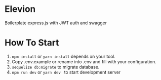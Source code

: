 # Elevion
Boilerplate express.js with JWT auth and swagger

# How To Start
1. ```npm install``` or ```yarn install``` depends on your tool.
2. Copy .env.example or rename into .env and fill with your configuration.
3. ```sequelize db:migrate``` to migrate database. 
4. ```npm run dev``` or ```yarn dev ``` to start development server
